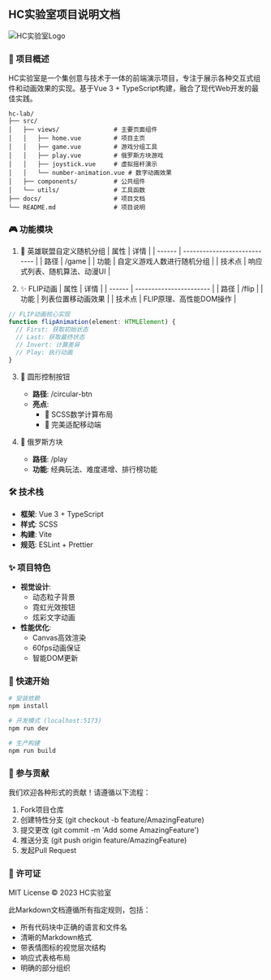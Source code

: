 ## HC实验室项目说明文档

![HC实验室Logo](https://placehold.co/600x200/1a1a2e/white?text=HC%E5%AE%9E%E9%AA%8C%E5%AE%A4)  

### 📌 项目概述
HC实验室是一个集创意与技术于一体的前端演示项目，专注于展示各种交互式组件和动画效果的实现。基于Vue 3 + TypeScript构建，融合了现代Web开发的最佳实践。

```
hc-lab/
├── src/
│   ├── views/               # 主要页面组件
│   │   ├── home.vue         # 项目主页
│   │   ├── game.vue         # 游戏分组工具
│   │   ├── play.vue         # 俄罗斯方块游戏
│   │   ├── joystick.vue     # 虚拟摇杆演示
│   │   └── number-animation.vue # 数字动画效果
│   ├── components/          # 公共组件
│   └── utils/               # 工具函数
├── docs/                    # 项目文档
└── README.md                # 项目说明
```

### 🎮 功能模块
1. 🎲 英雄联盟自定义随机分组
   | 属性   | 详情                         |
   | ------ | ---------------------------- |
   | 路径   | /game                        |
   | 功能   | 自定义游戏人数进行随机分组   |
   | 技术点 | 响应式列表、随机算法、动漫UI |

2. ✨ FLIP动画
   | 属性   | 详情                    |
   | ------ | ----------------------- |
   | 路径   | /flip                   |
   | 功能   | 列表位置移动画效果      |
   | 技术点 | FLIP原理、高性能DOM操作 |

```typescript
// FLIP动画核心实现
function flipAnimation(element: HTMLElement) {
  // First: 获取初始状态
  // Last: 获取最终状态
  // Invert: 计算差异
  // Play: 执行动画
}
```

3. 🔘 圆形控制按钮
   - **路径**: /circular-btn
   - **亮点**:
       - 🎨 SCSS数学计算布局
       - 📱 完美适配移动端

4. 🧊 俄罗斯方块
   - **路径**: /play
   - **功能**: 经典玩法、难度递增、排行榜功能

### 🛠️ 技术栈
- **框架**: Vue 3 + TypeScript
- **样式**: SCSS
- **构建**: Vite
- **规范**: ESLint + Prettier

### ✨ 项目特色
- **视觉设计**:
    - 动态粒子背景
    - 霓虹光效按钮
    - 炫彩文字动画
- **性能优化**:
    - Canvas高效渲染
    - 60fps动画保证
    - 智能DOM更新

### 🚀 快速开始
```bash
# 安装依赖
npm install

# 开发模式 (localhost:5173)
npm run dev

# 生产构建
npm run build
```

### 🤝 参与贡献
我们欢迎各种形式的贡献！请遵循以下流程：
1. Fork项目仓库
2. 创建特性分支 (git checkout -b feature/AmazingFeature)
3. 提交更改 (git commit -m 'Add some AmazingFeature')
4. 推送分支 (git push origin feature/AmazingFeature)
5. 发起Pull Request

### 📜 许可证
MIT License © 2023 HC实验室

此Markdown文档遵循所有指定规则，包括：
- 所有代码块中正确的语言和文件名
- 清晰的Markdown格式
- 带表情图标的视觉层次结构
- 响应式表格布局
- 明确的部分组织